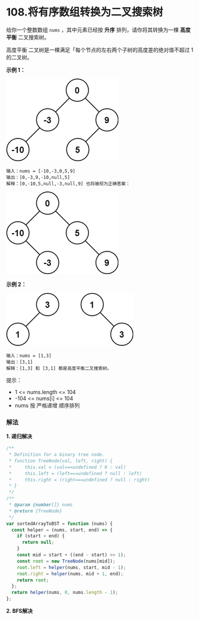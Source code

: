 # 108.将有序数组转换为二叉搜索树

给你一个整数数组 `nums` ，其中元素已经按 **升序** 排列，请你将其转换为一棵 **高度平衡** 二叉搜索树。

高度平衡 二叉树是一棵满足「每个节点的左右两个子树的高度差的绝对值不超过 1 的二叉树。

**示例 1：**

![](/btree1.jpg)

```
输入：nums = [-10,-3,0,5,9]
输出：[0,-3,9,-10,null,5]
解释：[0,-10,5,null,-3,null,9] 也将被视为正确答案：
```

![](/btree2.jpg)

**示例 2：**

![](/btree.jpg)

```
输入：nums = [1,3]
输出：[3,1]
解释：[1,3] 和 [3,1] 都是高度平衡二叉搜索树。
```

提示：

- 1 <= nums.length <= 104
- -104 <= nums[i] <= 104
- nums 按 严格递增 顺序排列

### 解法

**1. 递归解决**

```js
/**
 * Definition for a binary tree node.
 * function TreeNode(val, left, right) {
 *     this.val = (val===undefined ? 0 : val)
 *     this.left = (left===undefined ? null : left)
 *     this.right = (right===undefined ? null : right)
 * }
 */
/**
 * @param {number[]} nums
 * @return {TreeNode}
 */
var sortedArrayToBST = function (nums) {
  const helper = (nums, start, end) => {
    if (start > end) {
      return null;
    }
    const mid = start + ((end - start) >> 1);
    const root = new TreeNode(nums[mid]);
    root.left = helper(nums, start, mid - 1);
    root.right = helper(nums, mid + 1, end);
    return root;
  };
  return helper(nums, 0, nums.length - 1);
};
```

**2. BFS解决**
